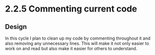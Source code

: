 # 2.2.5 Commenting current code

## Design

In this cycle I plan to clean up my code by commenting throughout it and also removing any unnecessary lines. This will make it not only easier to work on and read but also make it easier for others to understand.&#x20;
